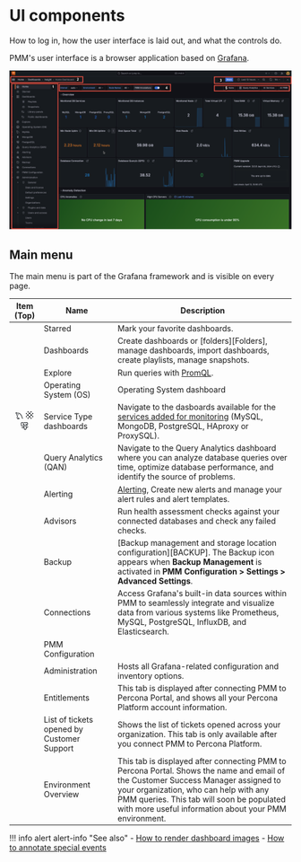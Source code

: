 # UI components

How to log in, how the user interface is laid out, and what the controls do.

PMM's user interface is a browser application based on [Grafana](https://grafana.com/docs/grafana/latest/).

![!image](../../images/PMM_Home_Dashboard_Numbered.png)

## Main menu

The main menu is part of the Grafana framework and is visible on every page.

| Item (Top)                         | Name                 | Description
|:----------------------------------:|----------------------|-------------------------------
| <i class="uil uil-star"></i>       | Starred              | Mark your favorite dashboards.
| <i class="uil uil-apps"></i>       | Dashboards           | Create dashboards or [folders][Folders], manage dashboards, import dashboards, create playlists, manage snapshots.
| <i class="uil uil-compass"></i>    | Explore              | Run queries with [PromQL].
| <i class="uil uil-compass"></i>     | Operating System (OS)    | Operating System dashboard
| ![!image](../../images/mysql-dashboard.png)  ![!image](../../images/haproxy-dashboard.png)  ![!image](../../images/postresql-dashboard.png)  | Service Type dashboards |   Navigate to the dasboards available for the [services added for monitoring](../../install-pmm/install-pmm-client/connect-database/index.md) (MySQL, MongoDB, PostgreSQL, HAproxy or ProxySQL).
| <i class="uim uim-chart"></i> | Query Analytics (QAN) | Navigate to the Query Analytics dashboard where you can analyze database queries over time, optimize database performance, and identify the source of problems.
| <i class="uil uil-bell"></i>       | Alerting             | [Alerting](../../alert/index.md), Create new alerts and manage your alert rules and alert templates.
| <i class="uil uil-search-alt"></i>                 |  Advisors  | Run health assessment checks against your connected databases and check any failed checks.
| <i class="uil uil-history"></i>    | Backup     | [Backup management and storage location configuration][BACKUP]. The Backup icon appears when **Backup Management** is activated in <i class="uil uil-cog"></i> **PMM Configuration > <i class="uil uil-setting"></i> Settings > Advanced Settings**.
| <i class="uil uil-cog"></i>        | Connections        | Access Grafana's built-in data sources within PMM to seamlessly integrate and visualize data from various systems like Prometheus, MySQL, PostgreSQL, InfluxDB, and Elasticsearch.
| <i class="uil uil-cog"></i>        | PMM Configuration||  Hosts all PMM-related configuration and inventory options.      | 
| <i class="uil uil-shield"></i>     | Administration        |Hosts all Grafana-related configuration and inventory options.
| <i class="uil uil-cloud"></i>      | Entitlements        |This tab is displayed after connecting PMM to Percona Portal, and shows all your Percona Platform account information. 
| <i class="uil uil-ticket"></i>     | List of tickets opened by Customer Support      | Shows the list of tickets opened across your organization. This tab is only available after you connect PMM to Percona Platform.
| <i class="uil uil-clouds"></i>     | Environment Overview        | This tab is displayed after connecting PMM to Percona Portal. Shows the name and email of the Customer Success Manager assigned to your organization, who can help with any PMM queries. This tab will soon be populated with more useful information about your PMM environment.


!!! info alert alert-info "See also"
    - [How to render dashboard images](../../use/dashboards-panels/share-dashboards/share_dashboard.md#render-dashboard-image)
    - [How to annotate special events](../../use/dashboards-panels/annotate/annotate.md)

[grafana]: https://grafana.com/docs/grafana/latest/
[promql]: https://prometheus.io/docs/prometheus/latest/querying/basics/
